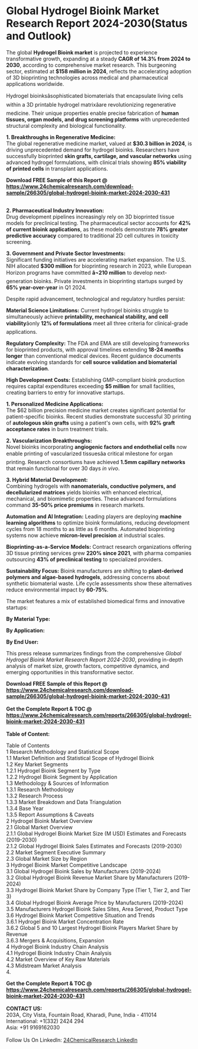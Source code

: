 <h1>Global Hydrogel Bioink Market Research Report 2024-2030(Status and Outlook)</h1><p>The global <strong>Hydrogel Bioink market</strong> is projected to experience transformative growth, expanding at a steady <strong>CAGR of 14.3% from 2024 to 2030</strong>, according to comprehensive market research. This burgeoning sector, estimated at <strong>$158 million in 2024</strong>, reflects the accelerating adoption of 3D bioprinting technologies across medical and pharmaceutical applications worldwide.</p><p>Hydrogel bioinksâsophisticated biomaterials that encapsulate living cells within a 3D printable hydrogel matrixâare revolutionizing regenerative medicine. Their unique properties enable precise fabrication of <strong>human tissues, organ models, and drug screening platforms</strong> with unprecedented structural complexity and biological functionality.</p><p><strong>1. Breakthroughs in Regenerative Medicine:</strong><br>
The global regenerative medicine market, valued at <strong>$30.3 billion in 2024</strong>, is driving unprecedented demand for hydrogel bioinks. Researchers have successfully bioprinted <strong>skin grafts, cartilage, and vascular networks</strong> using advanced hydrogel formulations, with clinical trials showing <strong>85% viability of printed cells</strong> in transplant applications.</p><div><b>Download FREE Sample of this Report @ 
            <a href="https://www.24chemicalresearch.com/download-sample/266305/global-hydrogel-bioink-market-2024-2030-431">
            https://www.24chemicalresearch.com/download-sample/266305/global-hydrogel-bioink-market-2024-2030-431</a></b></div><br><p><strong>2. Pharmaceutical Industry Innovation:</strong><br>
Drug development pipelines increasingly rely on 3D bioprinted tissue models for preclinical testing. The pharmaceutical sector accounts for <strong>42% of current bioink applications</strong>, as these models demonstrate <strong>78% greater predictive accuracy</strong> compared to traditional 2D cell cultures in toxicity screening.</p><p><strong>3. Government and Private Sector Investments:</strong><br>
Significant funding initiatives are accelerating market expansion. The U.S. NIH allocated <strong>$300 million</strong> for bioprinting research in 2023, while European Horizon programs have committed <strong>â¬210 million</strong> to develop next-generation bioinks. Private investments in bioprinting startups surged by <strong>65% year-over-year</strong> in Q1 2024.</p><p>Despite rapid advancement, technological and regulatory hurdles persist:</p><p><strong>Material Science Limitations:</strong> Current hydrogel bioinks struggle to simultaneously achieve <strong>printability, mechanical stability, and cell viability</strong>âonly <strong>12% of formulations</strong> meet all three criteria for clinical-grade applications.</p><p><strong>Regulatory Complexity:</strong> The FDA and EMA are still developing frameworks for bioprinted products, with approval timelines extending <strong>18-24 months longer</strong> than conventional medical devices. Recent guidance documents indicate evolving standards for <strong>cell source validation and biomaterial characterization</strong>.</p><p><strong>High Development Costs:</strong> Establishing GMP-compliant bioink production requires capital expenditures exceeding <strong>$5 million</strong> for small facilities, creating barriers to entry for innovative startups.</p><p><strong>1. Personalized Medicine Applications:</strong><br>
The $62 billion precision medicine market creates significant potential for patient-specific bioinks. Recent studies demonstrate successful 3D printing of <strong>autologous skin grafts</strong> using a patient's own cells, with <strong>92% graft acceptance rates</strong> in burn treatment trials.</p><p><strong>2. Vascularization Breakthroughs:</strong><br>
Novel bioinks incorporating <strong>angiogenic factors and endothelial cells</strong> now enable printing of vascularized tissuesâa critical milestone for organ printing. Research consortiums have achieved <strong>1.5mm capillary networks</strong> that remain functional for over 30 days <em>in vivo</em>.</p><p><strong>3. Hybrid Material Development:</strong><br>
Combining hydrogels with <strong>nanomaterials, conductive polymers, and decellularized matrices</strong> yields bioinks with enhanced electrical, mechanical, and biomimetic properties. These advanced formulations command <strong>35-50% price premiums</strong> in research markets.</p><p><strong>Automation and AI Integration:</strong> Leading players are deploying <strong>machine learning algorithms</strong> to optimize bioink formulations, reducing development cycles from 18 months to as little as 6 months. Automated bioprinting systems now achieve <strong>micron-level precision</strong> at industrial scales.</p><p><strong>Bioprinting-as-a-Service Models:</strong> Contract research organizations offering 3D tissue printing services grew <strong>220% since 2021</strong>, with pharma companies outsourcing <strong>43% of preclinical testing</strong> to specialized providers.</p><p><strong>Sustainability Focus:</strong> Bioink manufacturers are shifting to <strong>plant-derived polymers and algae-based hydrogels</strong>, addressing concerns about synthetic biomaterial waste. Life cycle assessments show these alternatives reduce environmental impact by <strong>60-75%</strong>.</p><p>The market features a mix of established biomedical firms and innovative startups:</p><p><strong>By Material Type:</strong></p><p><strong>By Application:</strong></p><p><strong>By End User:</strong></p><p>This press release summarizes findings from the comprehensive <em>Global Hydrogel Bioink Market Research Report 2024-2030</em>, providing in-depth analysis of market size, growth factors, competitive dynamics, and emerging opportunities in this transformative sector.</p><div><b>Download FREE Sample of this Report @ 
            <a href="https://www.24chemicalresearch.com/download-sample/266305/global-hydrogel-bioink-market-2024-2030-431">
            https://www.24chemicalresearch.com/download-sample/266305/global-hydrogel-bioink-market-2024-2030-431</a></b></div><br><div><b>Get the Complete Report & TOC @ 
            <a href="https://www.24chemicalresearch.com/reports/266305/global-hydrogel-bioink-market-2024-2030-431">
            https://www.24chemicalresearch.com/reports/266305/global-hydrogel-bioink-market-2024-2030-431</a></b></div><br>
            <b>Table of Content:</b><p>Table of Contents<br />
1 Research Methodology and Statistical Scope<br />
1.1 Market Definition and Statistical Scope of Hydrogel Bioink<br />
1.2 Key Market Segments<br />
1.2.1 Hydrogel Bioink Segment by Type<br />
1.2.2 Hydrogel Bioink Segment by Application<br />
1.3 Methodology & Sources of Information<br />
1.3.1 Research Methodology<br />
1.3.2 Research Process<br />
1.3.3 Market Breakdown and Data Triangulation<br />
1.3.4 Base Year<br />
1.3.5 Report Assumptions & Caveats<br />
2 Hydrogel Bioink Market Overview<br />
2.1 Global Market Overview<br />
2.1.1 Global Hydrogel Bioink Market Size (M USD) Estimates and Forecasts (2019-2030)<br />
2.1.2 Global Hydrogel Bioink Sales Estimates and Forecasts (2019-2030)<br />
2.2 Market Segment Executive Summary<br />
2.3 Global Market Size by Region<br />
3 Hydrogel Bioink Market Competitive Landscape<br />
3.1 Global Hydrogel Bioink Sales by Manufacturers (2019-2024)<br />
3.2 Global Hydrogel Bioink Revenue Market Share by Manufacturers (2019-2024)<br />
3.3 Hydrogel Bioink Market Share by Company Type (Tier 1, Tier 2, and Tier 3)<br />
3.4 Global Hydrogel Bioink Average Price by Manufacturers (2019-2024)<br />
3.5 Manufacturers Hydrogel Bioink Sales Sites, Area Served, Product Type<br />
3.6 Hydrogel Bioink Market Competitive Situation and Trends<br />
3.6.1 Hydrogel Bioink Market Concentration Rate<br />
3.6.2 Global 5 and 10 Largest Hydrogel Bioink Players Market Share by Revenue<br />
3.6.3 Mergers & Acquisitions, Expansion<br />
4 Hydrogel Bioink Industry Chain Analysis<br />
4.1 Hydrogel Bioink Industry Chain Analysis<br />
4.2 Market Overview of Key Raw Materials<br />
4.3 Midstream Market Analysis<br />
4.</p><div><b>Get the Complete Report & TOC @ 
            <a href="https://www.24chemicalresearch.com/reports/266305/global-hydrogel-bioink-market-2024-2030-431">
            https://www.24chemicalresearch.com/reports/266305/global-hydrogel-bioink-market-2024-2030-431</a></b></div><br><b>CONTACT US:</b><br>
            203A, City Vista, Fountain Road, Kharadi, Pune, India - 411014<br>
            International: +1(332) 2424 294<br>
            Asia: +91 9169162030 <br><br>
            Follow Us On LinkedIn: <a href="https://www.linkedin.com/company/24chemicalresearch/">24ChemicalResearch LinkedIn</a>